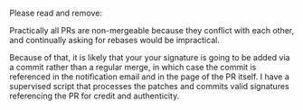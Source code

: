 Please read and remove:

Practically all PRs are non-mergeable because they conflict with each other, and
continually asking for rebases would be impractical.

Because of that, it is likely that your your signature is going to be added via
a commit rather than a regular merge, in which case the commit is referenced in
the notification email and in the page of the PR itself. I have a supervised
script that processes the patches and commits valid signatures referencing the
PR for credit and authenticity.
